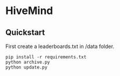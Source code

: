 # HiveMind

## Quickstart

First create a leaderboards.txt in /data folder. 

```
pip install -r requirements.txt
python archive.py
python update.py
```

